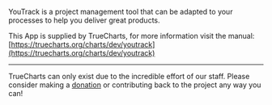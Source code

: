 YouTrack is a project management tool that can be adapted to your processes to help you deliver great products.

This App is supplied by TrueCharts, for more information visit the manual: [https://truecharts.org/charts/dev/youtrack](https://truecharts.org/charts/dev/youtrack)

---

TrueCharts can only exist due to the incredible effort of our staff.
Please consider making a [donation](https://truecharts.org/sponsor) or contributing back to the project any way you can!
